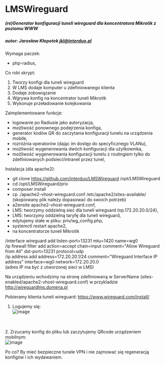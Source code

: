 # LMSWireguard
##### (re)Generator konfiguracji tuneli wireguard dla koncentratora Mikrotik z poziomu WWW
##### autor: Jarosław Kłopotek <jkl@interduo.pl>

Wymaga paczek:
- php-radius,

Co robi skrypt:
1. Tworzy konfigi dla tuneli wireguard
2. W LMS dodaje komputer u zdefiniowanego klienta
3. Dodaje zobowiązanie
4. Wgrywa konfig na koncentrator tuneli Mikrotik
5. Wykonuje przeładowanie kolejkowania

Zaimplementowane funkcje:
- logowanie po Radiusie jako autoryzacja,
- możliwość ponownego podejrzenia konfiga,
- generator kodów QR do zaczytania konfiguracji tunelu na urządzenia mobile,
- rozróżnia operatorów (dając im dostęp do specyficznego VLANu),
- możliwość wygenerowania dwóch konfiguracji dla użytkownika,
- możliwość wygenerowania konfiguracji tunelu z routingiem tylko do zdefiniowanych podsieci/intranet przez tunel,

Instalacja (dla apache2):
- git clone https://github.com/interduo/LMSWireguard /opt/LMSWireguard
- cd /opt/LMSWireguard/priv
- composer install
- cp ./apache2-vhost-wireguard.conf /etc/apache2/sites-available/
(skopiowany plik należy dopasować do swoich potrzeb)
- a2ensite apache2-vhost-wireguard.conf,
- LMS: tworzymy oddzielną sieć dla tuneli wireguard (np.172.20.20.0/24),
- LMS: tworzymy oddzielną taryfę dla tuneli wireguard,
- edytujemy stałe w pliku: priv/wg_config.php,
- systemctl restart apache2,
- na koncentratorze tuneli Mikrotik

/interface wireguard add listen-port=13231 mtu=1420 name=wg0 \
/ip firewall filter add action=accept chain=input comment="Allow Wireguard from All" dst-port=13231 protocol=udp \
/ip address add address=172.20.20.1/24 comment="Wireguard Interface IP address" interface=wg0 network=172.20.20.0 \
(adres IP ma być z utworzonej sieci w LMS)

Na urządzeniu wchodzimy na stronę zdefiniowaną w ServerName (sites-enabled/apache2-vhost-wireguard.conf) w przykladzie http://wireguardlms.domena.pl

Pobieramy klienta tuneli wireguard:
https://www.wireguard.com/install/

1. Logujemy się:\
![image](https://github.com/interduo/LMSWireguard/assets/17087236/cac7dd0b-58b7-42f5-953d-25ade7f43cdc)

\
\
2. Zrzucamy konfig do pliku lub zaczytujemy QRcode urządzeniem mobilnym:\
![image](https://github.com/interduo/LMSWireguard/assets/17087236/29327f13-f564-409c-86f3-ebb13470ffc8)

Po co?
By mieć bezpieczne tunele VPN i nie zajmować się regeneracją konfigów i ich wydawaniem.
